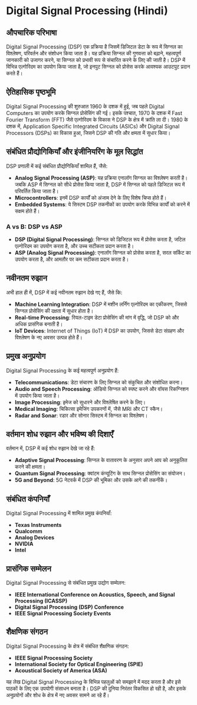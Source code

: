 # Digital Signal Processing (Hindi)

## औपचारिक परिभाषा
Digital Signal Processing (DSP) एक प्रक्रिया है जिसमें डिजिटल डेटा के रूप में सिग्नल का विश्लेषण, परिवर्तन और संशोधन किया जाता है। यह प्रक्रिया सिग्नल की गुणवत्ता को बढ़ाने, महत्वपूर्ण जानकारी को उजागर करने, या सिग्नल को प्रभावी रूप से संचारित करने के लिए की जाती है। DSP में विभिन्न एल्गोरिदम का उपयोग किया जाता है, जो इनपुट सिग्नल को प्रोसेस करके आवश्यक आउटपुट प्रदान करते हैं।

## ऐतिहासिक पृष्ठभूमि
Digital Signal Processing की शुरुआत 1960 के दशक में हुई, जब पहले Digital Computers का उपयोग करके सिग्नल प्रोसेसिंग की गई। इसके पश्चात, 1970 के दशक में Fast Fourier Transform (FFT) जैसे एल्गोरिदम के विकास ने DSP के क्षेत्र में क्रांति ला दी। 1980 के दशक में, Application Specific Integrated Circuits (ASICs) और Digital Signal Processors (DSPs) का विकास हुआ, जिसने DSP की गति और क्षमता में सुधार किया।

## संबंधित प्रौद्योगिकियाँ और इंजीनियरिंग के मूल सिद्धांत
DSP प्रणाली में कई संबंधित प्रौद्योगिकियाँ शामिल हैं, जैसे:

- **Analog Signal Processing (ASP)**: यह प्रक्रिया एनालॉग सिग्नल का विश्लेषण करती है। जबकि ASP में सिग्नल को सीधे प्रोसेस किया जाता है, DSP में सिग्नल को पहले डिजिटल रूप में परिवर्तित किया जाता है।
- **Microcontrollers**: इनमें DSP कार्यों को अंजाम देने के लिए विशेष चिप्स होते हैं।
- **Embedded Systems**: ये सिस्टम DSP तकनीकों का उपयोग करके विभिन्न कार्यों को करने में सक्षम होते हैं।

### A vs B: DSP vs ASP
- **DSP (Digital Signal Processing)**: सिग्नल को डिजिटल रूप में प्रोसेस करता है, जटिल एल्गोरिदम का उपयोग करता है, और उच्च सटीकता प्रदान करता है।
- **ASP (Analog Signal Processing)**: एनालॉग सिग्नल को प्रोसेस करता है, सरल सर्किट का उपयोग करता है, और आमतौर पर कम सटीकता प्रदान करता है।

## नवीनतम रुझान
अभी हाल ही में, DSP में कई नवीनतम रुझान देखे गए हैं, जैसे कि:

- **Machine Learning Integration**: DSP में मशीन लर्निंग एल्गोरिदम का एकीकरण, जिससे सिग्नल प्रोसेसिंग की दक्षता में सुधार होता है।
- **Real-time Processing**: रियल-टाइम डेटा प्रोसेसिंग की मांग में वृद्धि, जो DSP को और अधिक प्रासंगिक बनाती है।
- **IoT Devices**: Internet of Things (IoT) में DSP का उपयोग, जिससे डेटा संग्रहण और विश्लेषण के नए अवसर उत्पन्न होते हैं।

## प्रमुख अनुप्रयोग
Digital Signal Processing के कई महत्वपूर्ण अनुप्रयोग हैं:

- **Telecommunications**: डेटा संचारण के लिए सिग्नल को संकुचित और संशोधित करना।
- **Audio and Speech Processing**: ऑडियो सिग्नल को स्पष्ट करने और वॉयस रिकग्निशन में उपयोग किया जाता है।
- **Image Processing**: इमेज को सुधारने और विश्लेषित करने के लिए।
- **Medical Imaging**: चिकित्सा इमेजिंग उपकरणों में, जैसे MRI और CT स्कैन।
- **Radar and Sonar**: रडार और सोनार सिस्टम में सिग्नल का विश्लेषण।

## वर्तमान शोध रुझान और भविष्य की दिशाएँ
वर्तमान में, DSP में कई शोध रुझान देखे जा रहे हैं:

- **Adaptive Signal Processing**: सिग्नल के वातावरण के अनुसार अपने आप को अनुकूलित करने की क्षमता।
- **Quantum Signal Processing**: क्वांटम कंप्यूटिंग के साथ सिग्नल प्रोसेसिंग का संयोजन।
- **5G and Beyond**: 5G नेटवर्क में DSP की भूमिका और उसके आगे की तकनीकें।

## संबंधित कंपनियाँ
Digital Signal Processing में शामिल प्रमुख कंपनियाँ:

- **Texas Instruments**
- **Qualcomm**
- **Analog Devices**
- **NVIDIA**
- **Intel**

## प्रासंगिक सम्मेलन
Digital Signal Processing से संबंधित प्रमुख उद्योग सम्मेलन:

- **IEEE International Conference on Acoustics, Speech, and Signal Processing (ICASSP)**
- **Digital Signal Processing (DSP) Conference**
- **IEEE Signal Processing Society Events**

## शैक्षणिक संगठन
Digital Signal Processing के क्षेत्र में संबंधित शैक्षणिक संगठन:

- **IEEE Signal Processing Society**
- **International Society for Optical Engineering (SPIE)**
- **Acoustical Society of America (ASA)**

यह लेख Digital Signal Processing के विभिन्न पहलुओं को समझाने में मदद करता है और इसे पाठकों के लिए एक उपयोगी संसाधन बनाता है। DSP की दुनिया निरंतर विकसित हो रही है, और इसके अनुप्रयोगों और शोध के क्षेत्र में नए अवसर सामने आ रहे हैं।